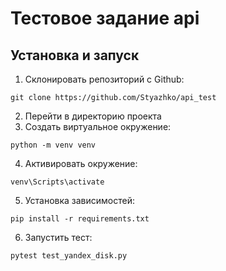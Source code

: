 # Тестовое задание api
## Установка и запуск
1. Склонировать репозиторий с Github:
````
git clone https://github.com/Styazhko/api_test
````
2. Перейти в директорию проекта
3. Создать виртуальное окружение:
````
python -m venv venv
````
4. Активировать окружение: 
````
venv\Scripts\activate
````
5. Установка зависимостей:
```
pip install -r requirements.txt
```
6. Запустить тест:
```
pytest test_yandex_disk.py
```